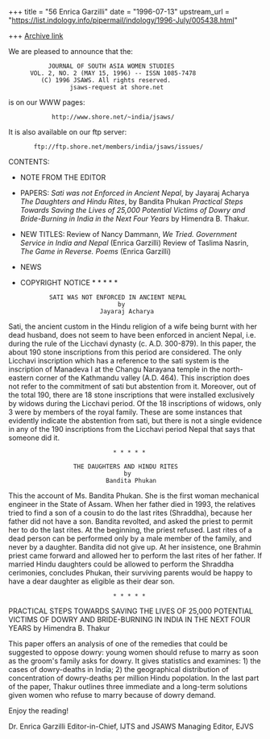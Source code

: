 +++
title = "56 Enrica Garzilli"
date = "1996-07-13"
upstream_url = "https://list.indology.info/pipermail/indology/1996-July/005438.html"

+++
[Archive link](https://list.indology.info/pipermail/indology/1996-July/005438.html)

We are pleased to announce that the:

               JOURNAL OF SOUTH ASIA WOMEN STUDIES
          VOL. 2, NO. 2 (MAY 15, 1996) -- ISSN 1085-7478
             (C) 1996 JSAWS. All rights reserved.
                     jsaws-request at shore.net

is on our WWW pages:

                http://www.shore.net/~india/jsaws/

It is also available on our ftp server:

           ftp://ftp.shore.net/members/india/jsaws/issues/

CONTENTS:

- NOTE FROM THE EDITOR

- PAPERS:
  *Sati was not Enforced in Ancient Nepal*, by Jayaraj Acharya
  *The Daughters and Hindu Rites*, by Bandita Phukan
  *Practical Steps Towards Saving the Lives of 25,000 Potential Victims
   of Dowry and Bride-Burning in India in the Next Four Years* by 
   Himendra B. Thakur. 

- NEW TITLES: 
  Review of Nancy Dammann, *We Tried. Government Service in India and
  Nepal* (Enrica Garzilli) 
  Review of Taslima Nasrin, *The Game in Reverse. Poems* (Enrica Garzilli)

- NEWS

- COPYRIGHT NOTICE
                                * * * * * 

              SATI WAS NOT ENFORCED IN ANCIENT NEPAL
                                 by 
                            Jayaraj Acharya

Sati, the ancient custom in the Hindu religion of a wife being burnt with 
her dead husband, does not seem to have been enforced in ancient Nepal, 
i.e. during the rule of the Licchavi dynasty (c. A.D. 300-879). 
In this paper, the about 190 stone inscriptions from this period are 
considered. The only Licchavi inscription which has a reference to the 
sati system is the inscription of Manadeva I at the Changu Narayana temple 
in the north-eastern corner of the Kathmandu valley (A.D. 464). This 
inscription does not refer to the commitment of sati but abstention from 
it. Moreover, out of the total 190, there are 18 stone inscriptions that 
were installed exclusively by widows during the Licchavi period. Of the 18 
inscriptions of widows, only 3 were by members of the royal family. These 
are some instances that evidently indicate the abstention from sati, but 
there is not a single evidence in any of the 190 inscriptions from the 
Licchavi period Nepal that says that someone did it. 

                                 * * * * *

                      THE DAUGHTERS AND HINDU RITES
                                    by
                               Bandita Phukan

This the account of Ms. Bandita Phukan. She is the first woman mechanical 
engineer in the State of Assam. When her father died in 1993, the 
relatives tried to find a son of a cousin to do the last rites (Shraddha), 
because her father did not have a son. Bandita revolted, and asked the 
priest to permit her to do the last rites. At the beginning, the priest 
refused. Last rites of a dead person can be performed only by a male 
member of the family, and never by a daughter. Bandita did not give up. At 
her insistence, one Brahmin priest came forward and allowed her to perform 
the last rites of her father.
If married Hindu daughters could be allowed to perform the Shraddha
cerimonies, concludes Phukan, their surviving parents would be happy to 
have a dear daughter as eligible as their dear son. 

                                 * * * * *

  PRACTICAL STEPS TOWARDS SAVING THE LIVES OF 25,000 POTENTIAL VICTIMS
      OF DOWRY AND BRIDE-BURNING IN INDIA IN THE NEXT FOUR YEARS
                                    by
                             Himendra B. Thakur

This paper offers an analysis of one of the remedies that could be 
suggested to oppose dowry: young women should refuse to marry as soon as 
the groom's family asks for dowry. It gives statistics and examines: 1) 
the cases of dowry-deaths in India; 2) the geographical distribution of 
concentration of dowry-deaths per million Hindu popolation. In the last 
part of the paper, Thakur outlines three immediate and a long-term 
solutions given women who refuse to marry because of dowry demand.



Enjoy the reading!

Dr. Enrica Garzilli
Editor-in-Chief, IJTS and JSAWS 
Managing Editor, EJVS





